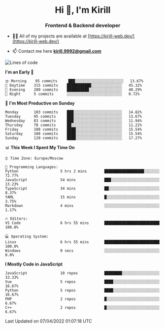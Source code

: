 <h1 align="center">Hi 👋, I'm Kirill</h1>
<h3 align="center">Frontend & Backend developer</h3>

- 👨‍💻 All of my projects are available at [https://kirill-web.dev/](https://kirill-web.dev/)

- 📫 Contact me here **kirill.9992@gmail.com**











<!--START_SECTION:waka-->
![Lines of code](https://img.shields.io/badge/From%20Hello%20World%20I%27ve%20Written-474%20Thousand%20lines%20of%20code-blue)

**I'm an Early 🐤** 

```text
🌞 Morning    95 commits     ███░░░░░░░░░░░░░░░░░░░░░░   13.67% 
🌆 Daytime    315 commits    ███████████░░░░░░░░░░░░░░   45.32% 
🌃 Evening    280 commits    ██████████░░░░░░░░░░░░░░░   40.29% 
🌙 Night      5 commits      ░░░░░░░░░░░░░░░░░░░░░░░░░   0.72%

```
📅 **I'm Most Productive on Sunday** 

```text
Monday       103 commits    ███░░░░░░░░░░░░░░░░░░░░░░   14.82% 
Tuesday      95 commits     ███░░░░░░░░░░░░░░░░░░░░░░   13.67% 
Wednesday    83 commits     ███░░░░░░░░░░░░░░░░░░░░░░   11.94% 
Thursday     78 commits     ██░░░░░░░░░░░░░░░░░░░░░░░   11.22% 
Friday       108 commits    ████░░░░░░░░░░░░░░░░░░░░░   15.54% 
Saturday     108 commits    ████░░░░░░░░░░░░░░░░░░░░░   15.54% 
Sunday       120 commits    ████░░░░░░░░░░░░░░░░░░░░░   17.27%

```


📊 **This Week I Spent My Time On** 

```text
⌚︎ Time Zone: Europe/Moscow

💬 Programming Languages: 
Python                   5 hrs 2 mins        ██████████████████░░░░░░░   72.77% 
JavaScript               54 mins             ███░░░░░░░░░░░░░░░░░░░░░░   13.23% 
TypeScript               34 mins             ██░░░░░░░░░░░░░░░░░░░░░░░   8.37% 
YAML                     15 mins             █░░░░░░░░░░░░░░░░░░░░░░░░   3.75% 
Markdown                 4 mins              ░░░░░░░░░░░░░░░░░░░░░░░░░   1.17%

🔥 Editors: 
VS Code                  6 hrs 55 mins       █████████████████████████   100.0%

💻 Operating System: 
Linux                    6 hrs 55 mins       █████████████████████████   100.0% 
Windows                  0 secs              ░░░░░░░░░░░░░░░░░░░░░░░░░   0.0%

```

**I Mostly Code in JavaScript** 

```text
JavaScript               10 repos            ████████░░░░░░░░░░░░░░░░░   33.33% 
Vue                      5 repos             ████░░░░░░░░░░░░░░░░░░░░░   16.67% 
Python                   5 repos             ████░░░░░░░░░░░░░░░░░░░░░   16.67% 
PHP                      2 repos             █░░░░░░░░░░░░░░░░░░░░░░░░   6.67% 
C++                      2 repos             █░░░░░░░░░░░░░░░░░░░░░░░░   6.67%

```



 Last Updated on 07/04/2022 01:07:18 UTC
<!--END_SECTION:waka-->
